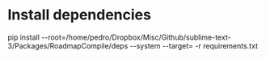 
# Install dependencies
pip install --root=/home/pedro/Dropbox/Misc/Github/sublime-text-3/Packages/RoadmapCompile/deps --system --target= -r requirements.txt

<!-- pip install --ignore-installed --install-options="--prefix=/home/pedro/Dropbox/Misc/Github/sublime-text-3/Packages/RoadmapCompile/deps" -r requirements.txt -->